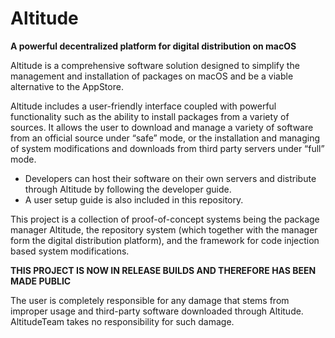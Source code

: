 # Altitude

**A powerful decentralized platform for digital distribution on macOS**

Altitude is a comprehensive software solution designed to simplify the management and installation of packages on macOS and be a viable alternative to the AppStore. 

Altitude includes a user-friendly interface coupled with powerful functionality such as the ability to install packages from a variety of sources. It allows the user to download and manage a variety of software from an official source under “safe” mode, or the installation and managing of system modifications and downloads from third party servers under “full” mode. 

- Developers can host their software on their own servers and distribute through Altitude by following the developer guide.
- A user setup guide is also included in this repository.

This project is a collection of proof-of-concept systems being the package manager Altitude, the repository system (which together with the manager form the digital distribution platform), and the framework for code injection based system modifications.

**THIS PROJECT IS NOW IN RELEASE BUILDS AND THEREFORE HAS BEEN MADE PUBLIC**

The user is completely responsible for any damage that stems from improper usage and third-party software downloaded through Altitude. 
AltitudeTeam takes no responsibility for such damage.
